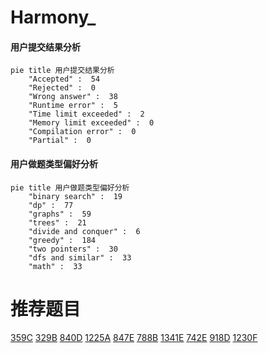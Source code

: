 # Harmony_

<!-- tabs:start -->



#### **用户提交结果分析**

```mermaid
pie title 用户提交结果分析
    "Accepted" :  54
    "Rejected" :  0
    "Wrong answer" :  38
    "Runtime error" :  5
    "Time limit exceeded" :  2
    "Memory limit exceeded" :  0
    "Compilation error" :  0
    "Partial" :  0
```

#### **用户做题类型偏好分析**

```mermaid
pie title 用户做题类型偏好分析
    "binary search" :  19
    "dp" :  77
    "graphs" :  59
    "trees" :  21
    "divide and conquer" :  6
    "greedy" :  184
    "two pointers" :  30
    "dfs and similar" :  33
    "math" :  33
```



<!-- tabs:end -->
# 推荐题目
[359C](https://codeforces.com/contest/359/problem/C)
[329B](https://codeforces.com/contest/329/problem/B)
[840D](https://codeforces.com/contest/840/problem/D)
[1225A](https://codeforces.com/contest/1225/problem/A)
[847E](https://codeforces.com/contest/847/problem/E)
[788B](https://codeforces.com/contest/788/problem/B)
[1341E](https://codeforces.com/contest/1341/problem/E)
[742E](https://codeforces.com/contest/742/problem/E)
[918D](https://codeforces.com/contest/918/problem/D)
[1230F](https://codeforces.com/contest/1230/problem/F)
